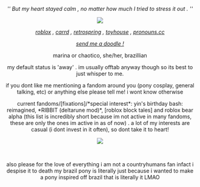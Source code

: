<p align="center"> <em> '' But my heart stayed calm , no matter how much I tried to stress it out . '' </em> <p>

<p align="center"> <img src="https://file.garden/ZSHrFmTvf253N3H3/YOUwindows"/> </p>

<p align="center"> <em> <a href="https://www.roblox.com/users/205802843/profile">roblox</a> , <a href="https://chaotico.carrd.co/">carrd</a> , <a href="https://sparkler.cc/@RIBBIT">retrospring</a> , <a href="https://toyhou.se/melting_ink">toyhouse</a> , <a href="https://pronouns.cc/@INKING_DOWN">pronouns.cc</a> </em> <p>

<p align="center"> <i><a href="https://chaotico.straw.page/">send me a doodle !</a></i> <p>

<p align="center"> marina or chaotico, she/her, brazillian <p>

<p align="center"> my default status is 'away' . im usually offtab anyway though so its best to just whisper to me. <p>

<p align="center"> if you dont like me mentioning a fandom around you (pony cosplay, general talking, etc) or anything else please tell me! i wont know otherwise <p>

<p align="center"> current fandoms/[fixations]/*special interest*: yin's birthday bash: reimagined, *RIBBIT (deltarune mod)*, [roblox block tales] and roblox bear alpha (this list is incredibly short because im not active in many fandoms, these are only the ones im active in as of now) . a lot of my interests are casual (i dont invest in it often), so dont take it to heart! <p>

<p align="center"> <img src="https://file.garden/ZSHrFmTvf253N3H3/YOUsprite1.png" /> <p>

<br>
<p align="center"> also please for the love of everything i am not a countryhumans fan infact i despise it to death my brazil pony is literally just because i wanted to make a pony inspired off brazil that is literally it LMAO</p>
